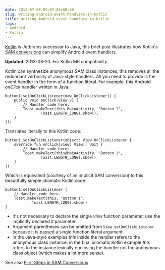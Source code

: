 ```yaml
---
date: 2013-07-08 09:07:03+00:00
slug: writing-android-event-handlers-in-kotlin
title: Writing Android event handlers in Kotlin
tags:
- Android
- Kotlin
---
```


[Kotlin](http://kotlin.jetbrains.org/) is Jetbrains successor to Java, this brief post illustrates how Kotlin's [SAM conversions](http://blog.jetbrains.com/kotlin/2013/06/kotlin-m5-3-idea-13-delegated-properties-and-more/) can simplify Android event handlers.

<!--more-->

**Updated**: 2013-08-20: For Kotlin M6 compatibility.

Kotlin can synthesize anonymous SAM class instances, this removes all the redundant verbosity of Java-style handlers. All you need to provide is the event handler in the form of a function literal. For example, this Android _onClick_ handler written in Java:
    
    button1.setOnClickListener(new OnClickListener() {
        public void onClick(View v) {
            // Handler code here.
            Toast.makeText(this.MainActivity, "Button 1",
                    Toast.LENGTH_LONG).show();
        }
    });


 

Translates literally to this Kotlin code:
    
    button1.setOnClickListener(object: View.OnClickListener {
        override fun onClick(view: View): Unit {
            // Handler code here.
            Toast.makeText(this@MainActivity, "Button 1",
                    Toast.LENGTH_LONG).show()
        }
    })


 

Which is equivalent (courtesy of an implicit SAM conversion) to this beautifully simple idiomatic Kotlin code:
    
    button1.setOnClickListener {
        // Handler code here.
        Toast.makeText(this, "Button 1",
                Toast.LENGTH_LONG).show()
    }


 

  * It's not necessary to declare the single _view_ function parameter, use the implicitly declared _it_ parameter. 
  * Argument parentheses can be omitted from `View.setOnClickListener` because it is passed a single function literal argument. 
  * In the Java-style examples _this_ inside the handler refers to the anonymous class instance; in the final idiomatic Kotlin example _this_ refers to the instance lexically enclosing the handler not the anonymous class object (which makes a lot more sense). 

See also [First Steps in SAM Conversions](http://blog.jetbrains.com/kotlin/2013/06/kotlin-m5-3-idea-13-delegated-properties-and-more/).
